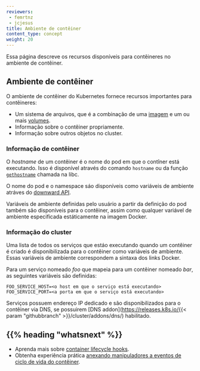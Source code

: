 ```yaml
---
reviewers:
 - femrtnz
 - jcjesus
title: Ambiente de contêiner
content_type: concept
weight: 20
---
```


<!-- overview -->

Essa página descreve os recursos disponíveis para contêineres no ambiente de contêiner.



<!-- body -->

## Ambiente de contêiner

O ambiente de contêiner do Kubernetes fornece recursos importantes para contêineres: 

* Um sistema de arquivos, que é a combinação de uma [imagem](/docs/concepts/containers/images/) e um ou mais [volumes](/docs/concepts/storage/volumes/).
* Informação sobre o contêiner propriamente.
* Informação sobre outros objetos no cluster.

### Informação de contêiner

O _hostname_ de um contêiner é o nome do pod em que o contîner está executando.
Isso é disponível através do comando `hostname` ou da função [`gethostname`](https://man7.org/linux/man-pages/man2/gethostname.2.html) chamada na libc.

O nome do pod e o namespace sáo disponíveis como variáveis de ambiente atráves do [downward API](/docs/tasks/inject-data-application/downward-api-volume-expose-pod-information/).

Variáveis de ambiente definidas pelo usuário a partir da definição do pod também são disponíveis para o contêiner, assim como qualquer variável de ambiente especificada estáticamente na imagem Docker.

### Informação do cluster

Uma lista de todos os serviços que estáo executando quando um contêiner é criado é disponibilizada para o contêiner como variáveis de ambiente.
Essas variáveis de ambiente correspondem a sintaxa dos links Docker.

Para um serviço nomeado *foo* que mapeia para um contêiner nomeado *bar*, as seguintes variáveis são definidas:

```shell
FOO_SERVICE_HOST=<o host em que o serviço está executando>
FOO_SERVICE_PORT=<a porta em que o serviço está executando>
```

Serviços possuem endereço IP dedicado e são disponibilizados para o contêiner via DNS,
se possuirem [DNS addon](https://releases.k8s.io/{{< param "githubbranch" >}}/cluster/addons/dns/) habilitado.



## {{% heading "whatsnext" %}}


* Aprenda mais sobre [container lifecycle hooks](/docs/concepts/containers/container-lifecycle-hooks/).
* Obtenha experiência prática
  [anexando manipuladores a eventos de ciclo de vida do contêiner](/docs/tasks/configure-pod-container/attach-handler-lifecycle-event/).


